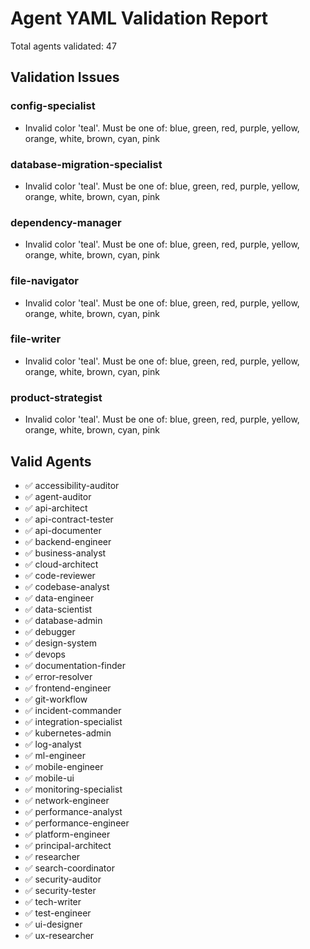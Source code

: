 # Agent YAML Validation Report

Total agents validated: 47

## Validation Issues

### config-specialist
- Invalid color 'teal'. Must be one of: blue, green, red, purple, yellow, orange, white, brown, cyan, pink

### database-migration-specialist
- Invalid color 'teal'. Must be one of: blue, green, red, purple, yellow, orange, white, brown, cyan, pink

### dependency-manager
- Invalid color 'teal'. Must be one of: blue, green, red, purple, yellow, orange, white, brown, cyan, pink

### file-navigator
- Invalid color 'teal'. Must be one of: blue, green, red, purple, yellow, orange, white, brown, cyan, pink

### file-writer
- Invalid color 'teal'. Must be one of: blue, green, red, purple, yellow, orange, white, brown, cyan, pink

### product-strategist
- Invalid color 'teal'. Must be one of: blue, green, red, purple, yellow, orange, white, brown, cyan, pink

## Valid Agents

- ✅ accessibility-auditor
- ✅ agent-auditor
- ✅ api-architect
- ✅ api-contract-tester
- ✅ api-documenter
- ✅ backend-engineer
- ✅ business-analyst
- ✅ cloud-architect
- ✅ code-reviewer
- ✅ codebase-analyst
- ✅ data-engineer
- ✅ data-scientist
- ✅ database-admin
- ✅ debugger
- ✅ design-system
- ✅ devops
- ✅ documentation-finder
- ✅ error-resolver
- ✅ frontend-engineer
- ✅ git-workflow
- ✅ incident-commander
- ✅ integration-specialist
- ✅ kubernetes-admin
- ✅ log-analyst
- ✅ ml-engineer
- ✅ mobile-engineer
- ✅ mobile-ui
- ✅ monitoring-specialist
- ✅ network-engineer
- ✅ performance-analyst
- ✅ performance-engineer
- ✅ platform-engineer
- ✅ principal-architect
- ✅ researcher
- ✅ search-coordinator
- ✅ security-auditor
- ✅ security-tester
- ✅ tech-writer
- ✅ test-engineer
- ✅ ui-designer
- ✅ ux-researcher
